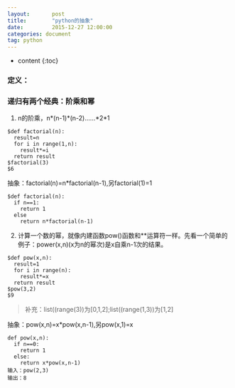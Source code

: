 ```yaml
---
layout:       post
title:        "python的抽象"
date:         2015-12-27 12:00:00
categories: document
tag: python
---
```


* content
{:toc}

### 定义：
### 递归有两个经典：阶乘和幂
1. n的阶乘，n*(n-1)*(n-2)……\*2\*1
```
$def factorial(n):
  result=n
  for i in range(1,n):
    result*=i
  return result
$factorial(3)
$6  
```
抽象：factorial(n)=n*factorial(n-1),另factorial(1)=1
```
$def factorial(n):
  if n==1:
    return 1
  else
    return n*factorial(n-1)
```
2. 计算一个数的幂，就像内建函数pow()函数和\*\*运算符一样。先看一个简单的例子：power(x,n)(x为n的幂次)是x自乘n-1次的结果。
```
$def pow(x,n):
  result=1
  for i in range(n):
    result*=x
  return result
$pow(3,2)
$9
```
> 补充：list((range(3))为[0,1,2];list((range(1,3))为[1,2]

抽象：pow(x,n)=x*pow(x,n-1),另pow(x,1)=x
```
def pow(x,n):
  if n==0:
    return 1
  else:
    return x*pow(x,n-1)
输入：pow(2,3)
输出：8
```
